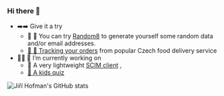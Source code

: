 ### Hi there 👋
- ➡️➡️ Give it a try
  - 🎱 🎲 You can try [Random8](https://github.com/jirihofman/random8) to generate yourself some random data and/or email addresses.
  - [🍟 🥯 Tracking your orders](https://github.com/jirihofman/dali-jsme-jidlo) from popular Czech food delivery service
- 👨‍💻 🔭 I’m currently working on
  - 🍓 A very lightweight [SCIM client](https://github.com/jirihofman/strawberry-scim) ,
  - [🥑 A kids quiz](https://github.com/jirihofman/avocado)

<!--
**jirihofman/jirihofman** is a ✨ _special_ ✨ repository because its `README.md` (this file) appears on your GitHub profile.

Here are some ideas to get you started:

- 🌱 I’m currently learning ...
- 👯 I’m looking to collaborate on ...
- 🤔 I’m looking for help with ...
- 💬 Ask me about ...
- 📫 How to reach me: ...
- 😄 Pronouns: ...
- ⚡ Fun fact: ...
-->

![Jiří Hofman's GitHub stats](https://github-readme-stats.vercel.app/api?username=jirihofman&show_icons=true&theme=radical)
